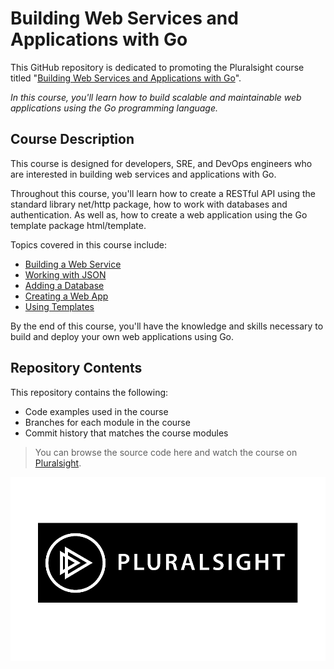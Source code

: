 # Building Web Services and Applications with Go

This GitHub repository is dedicated to promoting the Pluralsight course titled "[Building Web Services and Applications with Go](https://www.pluralsight.com/courses/go-building-web-services-applications)". 

*In this course, you'll learn how to build scalable and maintainable web applications using the Go programming language.*

## Course Description

This course is designed for developers, SRE, and DevOps engineers who are interested in building web services and applications with Go. 

Throughout this course, you'll learn how to create a RESTful API using the standard library net/http package, how to work with databases and authentication. As well as, how to create a web application using the Go template package html/template.

Topics covered in this course include:

- [Building a Web Service](https://github.com/Duffney/go-building-web-services-applications/tree/02-build-a-web-service)
- [Working with JSON](https://github.com/Duffney/go-building-web-services-applications/tree/03-working-with-json)
- [Adding a Database](https://github.com/Duffney/go-building-web-services-applications/tree/04-adding-a-database)
- [Creating a Web App](https://github.com/Duffney/go-building-web-services-applications/tree/05-creating-a-web-app)
- [Using Templates](https://github.com/Duffney/go-building-web-services-applications/tree/06-using-templates)

By the end of this course, you'll have the knowledge and skills necessary to build and deploy your own web applications using Go.

## Repository Contents

This repository contains the following:

- Code examples used in the course
- Branches for each module in the course
- Commit history that matches the course modules


> You can browse the source code here and watch the course on [Pluralsight](https://www.pluralsight.com/courses/go-building-web-services-applications).

[![Building Web Services and Applications with Go](img/ps_logo.png)](https://www.pluralsight.com/courses/go-building-web-services-applications)